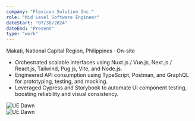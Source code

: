 ```yaml
---
company: "Flexicon Solution Inc."
role: "Mid Level Software Engineer"
dateStart: "07/30/2024"
dateEnd: "Present"
type: "work"
---
```


Makati, National Capital Region, Philippines · On-site

- Orchestrated scalable interfaces using Nuxt.js / Vue.js, Next.js / React.js, Tailwind, Pug.js, Vite, and Node.js.
- Engineered API consumption using TypeScript, Postman, and GraphQL for prototyping, testing, and mocking.
- Leveraged Cypress and Storybook to automate UI component testing, boosting reliability and visual consistency.

<div class="flex flex-col md:flex-row items-start md:items-center gap-6">
    <div class="flex-wrap w-11/12 md:w-1/3">
        <img src="/work/Flexicon1.webp" alt="UE Dawn" class="shadow-md rounded-md">
    </div>
    <div class="flex-wrap w-11/12 md:w-1/3">
        <img src="/work/Flexicon2.webp" alt="UE Dawn" class="shadow-md rounded-md">
    </div>
</div>
